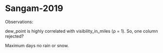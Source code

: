 # Sangam-2019


Observations: 

dew_point is highly correlated with visibility_in_miles (ρ = 1). So, one column rejected?

Maximum days no rain or snow.